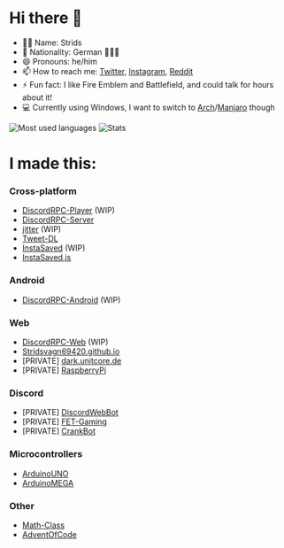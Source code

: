 # Hi there 👋
- 👨‍💻 Name: Strids
- 🚩 Nationality: German 🖤💖💛
- 😄 Pronouns: he/him
- 📫 How to reach me: [Twitter](https://twitter.com/rog_nineteen), [Instagram](https://www.instagram.com/rog_nineteen/), [Reddit](https://www.reddit.com/user/rog_nineteen)
- ⚡ Fun fact: I like Fire Emblem and Battlefield, and could talk for hours about it!
- 💻 Currently using Windows, I want to switch to [Arch](https://archlinux.org/)/[Manjaro](https://manjaro.org/) though
  
![Most used languages](https://github-readme-stats.vercel.app/api/top-langs/?username=Stridsvagn69420&layout=compact&count_private=true&hide_title=true&langs_count=16&theme=github_dark)
![Stats](https://github-readme-stats.vercel.app/api?username=Stridsvagn69420&show_icons=true&theme=github_dark&count_private=true&hide_title=true)

# I made this:
### Cross-platform
* [DiscordRPC-Player](https://github.com/Stridsvagn69420/DiscordRPC-Player) (WIP)
* [DiscordRPC-Server](https://github.com/Stridsvagn69420/DiscordRPC-Server)
* [jitter](https://github.com/Stridsvagn69420/jitter) (WIP)
* [Tweet-DL](https://github.com/Stridsvagn69420/Tweet-DL)
* [InstaSaved](https://github.com/Stridsvagn69420/InstaSaved) (WIP)
* [InstaSaved.js](https://github.com/Stridsvagn69420/InstaSaved.js)

### Android
* [DiscordRPC-Android](https://github.com/Stridsvagn69420/DiscordRPC-Android) (WIP)

### Web
* [DiscordRPC-Web](https://github.com/Stridsvagn69420/DiscordRPC-Web) (WIP)
* [Stridsvagn69420.github.io](https://github.com/Stridsvagn69420/Stridsvagn69420.github.io)
* \[PRIVATE] [dark.unitcore.de](https://github.com/Stridsvagn69420/dark.unitcore.de)
* \[PRIVATE] [RaspberryPi](https://github.com/Stridsvagn69420/RaspberryPi)

### Discord
* \[PRIVATE] [DiscordWebBot](https://github.com/Stridsvagn69420/DiscordWebBot)
* \[PRIVATE] [FET-Gaming](https://github.com/StaOtt/FET-Gaming)
* \[PRIVATE] [CrankBot](https://github.com/StaOtt/CrankBot)

### Microcontrollers
* [ArduinoUNO](https://github.com/Stridsvagn69420/ArduinoUNO)
* [ArduinoMEGA](https://github.com/Stridsvagn69420/ArduinoMEGA)

### Other
* [Math-Class](https://github.com/Stridsvagn69420/Math-Class)
* [AdventOfCode](https://github.com/Stridsvagn69420/AdventOfCode)
